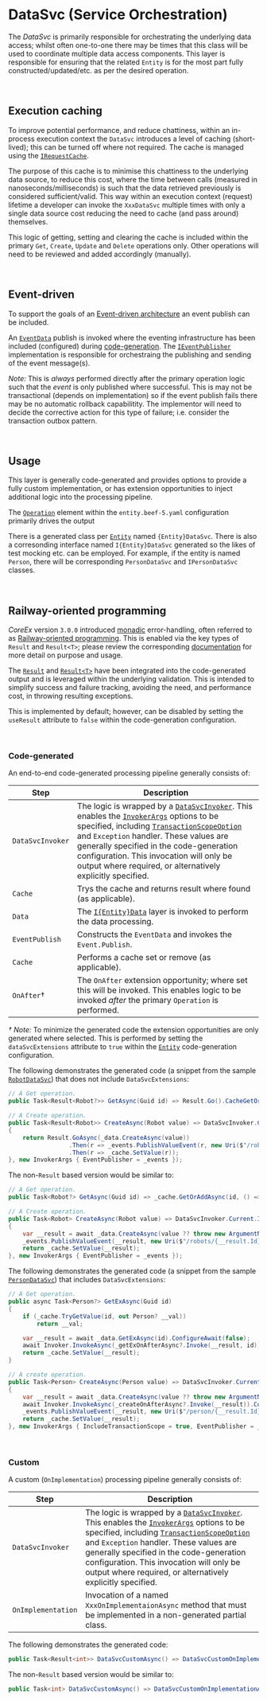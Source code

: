 ﻿# DataSvc (Service Orchestration)

The _DataSvc_ is primarily responsible for orchestrating the underlying data access; whilst often one-to-one there may be times that this class will be used to coordinate multiple data access components. This layer is responsible for ensuring that the related `Entity` is for the most part fully constructed/updated/etc. as per the desired operation.

<br/>

## Execution caching

To improve potential performance, and reduce chattiness, within an in-process execution context the `DataSvc` introduces a level of caching (short-lived); this can be turned off where not required. The cache is managed using the [`IRequestCache`](https://github.com/Avanade/CoreEx/blob/main/src/CoreEx/Caching/IRequestCache.cs).

The purpose of this cache is to minimise this chattiness to the underlying data source, to reduce this cost, where the time between calls (measured in nanoseconds/milliseconds) is such that the data retrieved previously is considered sufficient/valid. This way within an execution context (request) lifetime a developer can invoke the `XxxDataSvc` multiple times with only a single data source cost reducing the need to cache (and pass around) themselves.

This logic of getting, setting and clearing the cache is included within the primary `Get`, `Create`, `Update` and `Delete` operations only. Other operations will need to be reviewed and added accordingly (manually).

<br>

## Event-driven

To support the goals of an [Event-driven architecture](https://en.wikipedia.org/wiki/Event-driven_architecture) an event publish can be included.

An [`EventData`](https://github.com/Avanade/CoreEx/blob/main/src/CoreEx/Events/EventData.cs) publish is invoked where the eventing infrastructure has been included (configured) during [code-generation](../tools/Beef.CodeGen.Core). The [`IEventPublisher`](https://github.com/Avanade/CoreEx/blob/main/src/CoreEx/Events/IEventPublisher.cs) implementation is responsible for orchestraing the publishing and sending of the event message(s). 

_Note:_ This is _always_ performed directly after the primary operation logic such that the _event_ is only published where successful. This is may not be transactional (depends on implementation) so if the event publish fails there may be no automatic rollback capabilitity. The implementor will need to decide the corrective action for this type of failure; i.e. consider the transaction outbox pattern.

<br/>

## Usage
 
This layer is generally code-generated and provides options to provide a fully custom implementation, or has extension opportunities to inject additional logic into the processing pipeline.

The [`Operation`](./Entity-Operation-Config.md) element within the `entity.beef-5.yaml` configuration primarily drives the output

There is a generated class per [`Entity`](./Entity-Entity-Config.md) named `{Entity}DataSvc`. There is also a corresonding interface named `I{Entity}DataSvc` generated so the likes of test mocking etc. can be employed. For example, if the entity is named `Person`, there will be corresponding `PersonDataSvc` and `IPersonDataSvc` classes.

<br/>

## Railway-oriented programming

_CoreEx_ version `3.0.0` introduced [monadic](https://en.wikipedia.org/wiki/Monad_(functional_programming)) error-handling, often referred to as [Railway-oriented programming](https://swlaschin.gitbooks.io/fsharpforfunandprofit/content/posts/recipe-part2.html). This is enabled via the key types of `Result` and `Result<T>`; please review the corresponding [documentation](https://github.com/Avanade/CoreEx/blob/main/src/CoreEx/Results/README.md) for more detail on purpose and usage. 

The [`Result`]() and [`Result<T>`]() have been integrated into the code-generated output and is leveraged within the underlying validation. This is intended to simplify success and failure tracking, avoiding the need, and performance cost, in throwing resulting exceptions. 

This is implemented by default; however, can be disabled by setting the `useResult` attribute to `false` within the code-generation configuration.

<br/>

### Code-generated
 
An end-to-end code-generated processing pipeline generally consists of:

Step | Description
-|-
`DataSvcInvoker` | The logic is wrapped by a [`DataSvcInvoker`](https://github.com/Avanade/CoreEx/blob/main/src/CoreEx/Invokers/DataSvcInvoker.cs). This enables the [`InvokerArgs`](https://github.com/Avanade/CoreEx/blob/main/src/CoreEx/Invokers/InvokerArgs.cs) options to be specified, including [`TransactionScopeOption`](https://docs.microsoft.com/en-us/dotnet/api/system.transactions.transactionscopeoption) and `Exception` handler. These values are generally specified in the code-generation configuration. This invocation will only be output where required, or alternatively explicitly specified.
`Cache` | Trys the cache and returns result where found (as applicable).
`Data` | The [`I{Entity}Data`](./Layer-Data.md) layer is invoked to perform the data processing.
`EventPublish` | Constructs the `EventData` and invokes the `Event.Publish`.
`Cache` | Performs a cache set or remove (as applicable).
`OnAfter`&dagger; | The `OnAfter` extension opportunity; where set this will be invoked. This enables logic to be invoked _after_ the primary `Operation` is performed.

_&dagger; Note:_ To minimize the generated code the extension opportunities are only generated where selected. This is performed by setting the `dataSvcExtensions` attribute to `true` within the [`Entity`](./Entity-Entity-Config.md) code-generation configuration.

The following demonstrates the generated code (a snippet from the sample [`RobotDataSvc`](../samples/Demo/Beef.Demo.Business/DataSvc/Generated/RobotDataSvc.cs)) that does not include `DataSvcExtensions`:

``` csharp
// A Get operation.
public Task<Result<Robot?>> GetAsync(Guid id) => Result.Go().CacheGetOrAddAsync(_cache, id, () => _data.GetAsync(id));

// A Create operation.
public Task<Result<Robot>> CreateAsync(Robot value) => DataSvcInvoker.Current.InvokeAsync(this, _ =>
{
    return Result.GoAsync(_data.CreateAsync(value))
                 .Then(r => _events.PublishValueEvent(r, new Uri($"/robots/{r.Id}", UriKind.Relative), $"Demo.Robot", "Create"))
                 .Then(r => _cache.SetValue(r));
}, new InvokerArgs { EventPublisher = _events });
```

The non-`Result` based version would be similar to:

``` csharp
// A Get operation.
public Task<Robot?> GetAsync(Guid id) => _cache.GetOrAddAsync(id, () => _data.GetAsync(id));

// A Create operation.
public Task<Robot> CreateAsync(Robot value) => DataSvcInvoker.Current.InvokeAsync(this, async _ =>
{
    var __result = await _data.CreateAsync(value ?? throw new ArgumentNullException(nameof(value))).ConfigureAwait(false);
    _events.PublishValueEvent(__result, new Uri($"/robots/{__result.Id}", UriKind.Relative), $"Demo.Robot", "Create");
    return _cache.SetValue(__result);
}, new InvokerArgs { EventPublisher = _events });
```

The following demonstrates the generated code (a snippet from the sample [`PersonDataSvc`](../samples/Demo/Beef.Demo.Business/DataSvc/Generated/PersonDataSvc.cs)) that includes `DataSvcExtensions`:

``` csharp
// A Get operation.
public async Task<Person?> GetExAsync(Guid id)
{
    if (_cache.TryGetValue(id, out Person? __val))
        return __val;

    var __result = await _data.GetExAsync(id).ConfigureAwait(false);
    await Invoker.InvokeAsync(_getExOnAfterAsync?.Invoke(__result, id)).ConfigureAwait(false);
    return _cache.SetValue(__result);
}

// A create operation.
public Task<Person> CreateAsync(Person value) => DataSvcInvoker.Current.InvokeAsync(this, async _ =>
{
    var __result = await _data.CreateAsync(value ?? throw new ArgumentNullException(nameof(value))).ConfigureAwait(false);
    await Invoker.InvokeAsync(_createOnAfterAsync?.Invoke(__result)).ConfigureAwait(false);
    _events.PublishValueEvent(__result, new Uri($"/person/{__result.Id}", UriKind.Relative), $"Demo.Person", "Create");
    return _cache.SetValue(__result);
}, new InvokerArgs { IncludeTransactionScope = true, EventPublisher = _events });
```

<br/>

### Custom

A custom (`OnImplementation`) processing pipeline generally consists of:

Step | Description
-|-
`DataSvcInvoker` | The logic is wrapped by a [`DataSvcInvoker`](https://github.com/Avanade/CoreEx/blob/main/src/CoreEx/Invokers/DataSvcInvoker.cs). This enables the [`InvokerArgs`](https://github.com/Avanade/CoreEx/blob/main/src/CoreEx/Invokers/InvokerArgs.cs) options to be specified, including [`TransactionScopeOption`](https://docs.microsoft.com/en-us/dotnet/api/system.transactions.transactionscopeoption) and `Exception` handler. These values are generally specified in the code-generation configuration. This invocation will only be output where required, or alternatively explicitly specified.
`OnImplementation` | Invocation of a named `XxxOnImplementaionAsync` method that must be implemented in a non-generated partial class.

The following demonstrates the generated code:

``` csharp
public Task<Result<int>> DataSvcCustomAsync() => DataSvcCustomOnImplementationAsync();
```

The non-`Result` based version would be similar to:

``` csharp
public Task<int> DataSvcCustomAsync() => DataSvcCustomOnImplementationAsync();
```
